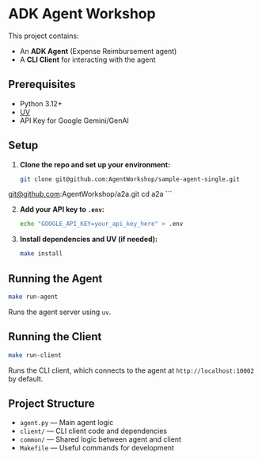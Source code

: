 # ADK Agent Workshop

This project contains:
- An **ADK Agent** (Expense Reimbursement agent)
- A **CLI Client** for interacting with the agent

## Prerequisites

- Python 3.12+
- [UV](https://docs.astral.sh/uv/)
- API Key for Google Gemini/GenAI

## Setup

1. **Clone the repo and set up your environment:**
    ```bash
    git clone git@github.com:AgentWorkshop/sample-agent-single.git
git@github.com:AgentWorkshop/a2a.git
    cd a2a
    ```

2. **Add your API key to `.env`:**
    ```bash
    echo "GOOGLE_API_KEY=your_api_key_here" > .env
    ```

3. **Install dependencies and UV (if needed):**
    ```bash
    make install
    ```

## Running the Agent

```bash
make run-agent
```
Runs the agent server using `uv`.

## Running the Client

```bash
make run-client
```
Runs the CLI client, which connects to the agent at `http://localhost:10002` by default.

## Project Structure

- `agent.py` — Main agent logic
- `client/` — CLI client code and dependencies
- `common/` — Shared logic between agent and client
- `Makefile` — Useful commands for development
